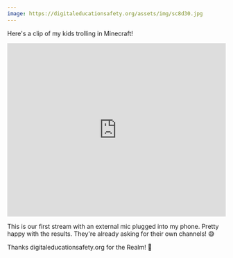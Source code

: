 ```yaml
---
image: https://digitaleducationsafety.org/assets/img/sc8d30.jpg
---
```


Here's a clip of my kids trolling in Minecraft! 

<iframe src="https://clips.twitch.tv/embed?clip=ColdbloodedBigPlumPeanutButterJellyTime-YmF9FWwwVhcuL-MH&parent=brett.functions.io" frameborder="0" allowfullscreen="true" scrolling="no" height="400" width="100%"></iframe>

This is our first stream with an external mic plugged into my phone. Pretty happy with the results. They're already asking for their own channels! 😅

Thanks digitaleducationsafety.org for the Realm! 💪